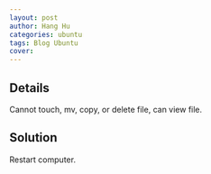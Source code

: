```yaml
---
layout: post
author: Hang Hu
categories: ubuntu
tags: Blog Ubuntu 
cover: 
---
```

## Details

Cannot touch, mv, copy, or delete file, can view file.

## Solution

Restart computer.
